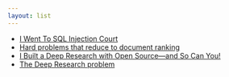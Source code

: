 ```yaml
---
layout: list
---
```


 - [I Went To SQL Injection Court](https://sockpuppet.org/blog/2025/02/09/fixing-illinois-foia/)
 - [Hard problems that reduce to document ranking](https://noperator.dev/posts/document-ranking-for-complex-problems/)
 - [I Built a Deep Research with Open Source—and So Can You!](https://milvus.io/blog/i-built-a-deep-research-with-open-source-so-can-you.md)
 - [The Deep Research problem](https://www.ben-evans.com/benedictevans/2025/2/17/the-deep-research-problem)
